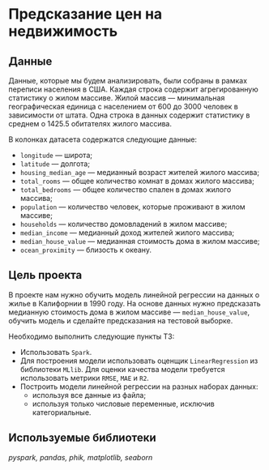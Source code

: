 # Предсказание цен на недвижимость


## Данные

Данные, которые мы будем анализировать, были собраны в рамках переписи населения в США. Каждая строка содержит агрегированную статистику о жилом массиве. Жилой массив — минимальная географическая единица с населением от 600 до 3000 человек в зависимости от штата. Одна строка в данных содержит статистику в среднем о 1425.5 обитателях жилого массива.

В колонках датасета содержатся следующие данные:

- `longitude` — широта;
- `latitude` — долгота;
- `housing_median_age` — медианный возраст жителей жилого массива;
- `total_rooms` — общее количество комнат в домах жилого массива;
- `total_bedrooms` — общее количество спален в домах жилого массива;
- `population` — количество человек, которые проживают в жилом массиве;
- `households` — количество домовладений в жилом массиве;
- `median_income` — медианный доход жителей жилого массива;
- `median_house_value` — медианная стоимость дома в жилом массиве;
- `ocean_proximity` — близость к океану.


## Цель проекта

В проекте нам нужно обучить модель линейной регрессии на данных о жилье в Калифорнии в 1990 году. На основе данных нужно предсказать медианную стоимость дома в жилом массиве — `median_house_value`, обучить модель и сделайте предсказания на тестовой выборке.  

Необходимо выполнить следующие пункты ТЗ:
- Использовать `Spark`.
- Для построения модели использовать оценщик `LinearRegression` из библиотеки `MLlib`. Для оценки качества модели требуется использовать метрики `RMSE`, `MAE` и `R2`.
- Построить модели линейной регрессии на разных наборах данных:
  - используя все данные из файла;  
  - используя только числовые переменные, исключив категориальные.


## Используемые библиотеки
*pyspark,*
*pandas,*
*phik,*
*matplotlib,*
*seaborn*